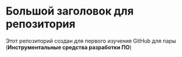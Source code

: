 # Большой заголовок для репозитория
Этот репозиторий создан для первого изучения GitHub для пары (**Инструментальные средства разработки ПО**)
